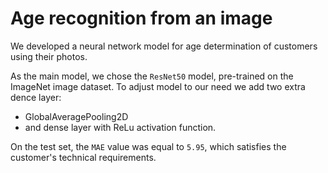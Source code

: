 # Age recognition from an image

We developed a neural network model
for age determination of customers using their photos.

As the main model, we chose the `ResNet50` model, pre-trained on the ImageNet image dataset.
To adjust model to our need we add two extra dence layer:
- GlobalAveragePooling2D
- and dense layer with ReLu activation function.

On the test set, the `MAE` value was equal to `5.95`,
which satisfies the customer's technical requirements.
